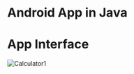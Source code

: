 # Android App in Java

# App Interface
![Calculator1](https://user-images.githubusercontent.com/116191602/222102467-ada86b63-d3f6-466f-a2d0-ef02abac9635.jpg)

